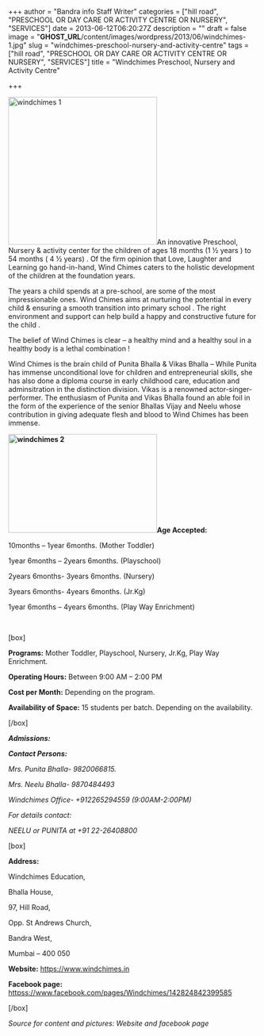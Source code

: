 +++
author = "Bandra info Staff Writer"
categories = ["hill road", "PRESCHOOL OR DAY CARE OR ACTIVITY CENTRE OR NURSERY", "SERVICES"]
date = 2013-06-12T06:20:27Z
description = ""
draft = false
image = "__GHOST_URL__/content/images/wordpress/2013/06/windchimes-1.jpg"
slug = "windchimes-preschool-nursery-and-activity-centre"
tags = ["hill road", "PRESCHOOL OR DAY CARE OR ACTIVITY CENTRE OR NURSERY", "SERVICES"]
title = "Windchimes Preschool, Nursery and Activity Centre"

+++


<p><a href="https://i1.wp.com/bandra.info/wp-content/uploads/2013/06/windchimes-1.jpg?ssl=1"><img loading="lazy" class="size-medium wp-image-2914 alignright" alt="windchimes 1" src="https://i1.wp.com/bandra.info/wp-content/uploads/2013/06/windchimes-1.jpg?resize=300%2C298&#038;ssl=1" width="300" height="298" srcset="https://i1.wp.com/bandra.info/wp-content/uploads/2013/06/windchimes-1.jpg?resize=300%2C298&amp;ssl=1 300w, https://i1.wp.com/bandra.info/wp-content/uploads/2013/06/windchimes-1.jpg?resize=150%2C150&amp;ssl=1 150w, https://i1.wp.com/bandra.info/wp-content/uploads/2013/06/windchimes-1.jpg?w=601&amp;ssl=1 601w" sizes="(max-width: 300px) 100vw, 300px" data-recalc-dims="1" /></a>An innovative Preschool, Nursery &amp; activity center for the children of ages 18 months (1 ½ years ) to 54 months ( 4 ½ years) . Of the firm opinion that Love, Laughter and Learning go hand-in-hand, Wind Chimes caters to the holistic development of the children at the foundation years.</p>
<p>The years a child spends at a pre-school, are some of the most impressionable ones. Wind Chimes aims at nurturing the potential in every child &amp; ensuring a smooth transition into primary school . The right environment and support can help build a happy and constructive future for the child .</p>
<p>The belief of Wind Chimes is clear &#8211; a healthy mind and a healthy soul in a healthy body is a lethal combination !</p>
<p>Wind Chimes is the brain child of Punita Bhalla &amp; Vikas Bhalla – While Punita has immense unconditional love for children and entrepreneurial skills, she has also done a diploma course in early childhood care, education and adminsitration in the distinction division. Vikas is a renowned actor-singer-performer. The enthusiasm of Punita and Vikas Bhalla found an able foil in the form of the experience of the senior Bhallas Vijay and Neelu whose contribution in giving adequate flesh and blood to Wind Chimes has been immense.</p>
<p><strong><a href="https://i0.wp.com/bandra.info/wp-content/uploads/2013/06/windchimes-2.jpg?ssl=1"><img loading="lazy" class="size-medium wp-image-2913 alignleft" alt="windchimes 2" src="https://i0.wp.com/bandra.info/wp-content/uploads/2013/06/windchimes-2.jpg?resize=300%2C199&#038;ssl=1" width="300" height="199" srcset="https://i0.wp.com/bandra.info/wp-content/uploads/2013/06/windchimes-2.jpg?resize=300%2C199&amp;ssl=1 300w, https://i0.wp.com/bandra.info/wp-content/uploads/2013/06/windchimes-2.jpg?w=602&amp;ssl=1 602w" sizes="(max-width: 300px) 100vw, 300px" data-recalc-dims="1" /></a>Age Accepted:</strong></p>
<p>10months – 1year 6months. (Mother Toddler)</p>
<p>1year 6months – 2years 6months. (Playschool)</p>
<p>2years 6months- 3years 6months. (Nursery)</p>
<p>3years 6months- 4years 6months. (Jr.Kg)</p>
<p>1year 6months – 4years 6months. (Play Way Enrichment)</p>
<p>&nbsp;</p>
<p>[box]</p>
<p><strong>Programs:</strong> Mother Toddler, Playschool, Nursery, Jr.Kg, Play Way Enrichment.</p>
<p><strong>Operating Hours:</strong> Between 9:00 AM &#8211; 2:00 PM</p>
<p><strong>Cost per Month:</strong> Depending on the program.</p>
<p><strong>Availability of Space:</strong> 15 students per batch. Depending on the availability.</p>
<p>[/box]</p>
<p><em><b>Admissions:</b></em></p>
<p><em><b>Contact Persons:</b></em></p>
<p><em>Mrs. Punita Bhalla- 9820066815.</em></p>
<p><em>Mrs. Neelu Bhalla- 9870484493</em></p>
<p><em>Windchimes Office- +912265294559 (9:00AM-2:00PM)</em></p>
<p><em>For details contact:</em></p>
<p><em>NEELU or PUNITA at +91 22-26408800</em></p>
<p>[box]</p>
<p><b>Address:</b></p>
<p>Windchimes Education,</p>
<p>Bhalla House,</p>
<p>97, Hill Road,</p>
<p>Opp. St Andrews Church,</p>
<p>Bandra West,</p>
<p>Mumbai &#8211; 400 050</p>
<p><b>Website:</b> <a href="https://www.windchimes.in">https://www.windchimes.in</a></p>
<p><b>Facebook page:</b> <a href="httpss://www.facebook.com/pages/Windchimes/142824842399585">httpss://www.facebook.com/pages/Windchimes/142824842399585</a></p>
<p>[/box]</p>
<p><em>Source for content and pictures: Website and facebook page</em></p>



